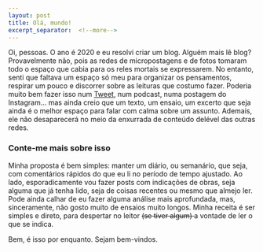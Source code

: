```yaml
---
layout: post
title: Olá, mundo!
excerpt_separator:  <!--more-->
---
```



Oi, pessoas. O ano é 2020 e eu resolvi criar um blog. Alguém mais lê blog? Provavelmente não, pois as redes de micropostagens e de fotos tomaram todo o espaço que cabia para os reles mortais se expressarem.
No entanto, senti que faltava um espaço só meu para organizar os pensamentos, respirar um pouco e discorrer sobre as leituras que costumo fazer. Poderia muito bem fazer isso num [Tweet](http://twitter.com/riickss), num podcast, numa postagem do Instagram... mas ainda creio que um texto, um ensaio, um excerto que seja ainda é o melhor espaço para falar com calma sobre um assunto. Ademais, ele não desaparecerá no meio da enxurrada de conteúdo delével das outras redes.

### Conte-me mais sobre isso

Minha proposta é bem simples: manter um diário, ou semanário, que seja, com comentários rápidos do que eu li no período de tempo ajustado. Ao lado, esporadicamente vou fazer posts com indicações de obras, seja alguma que já tenha lido, seja de coisas recentes ou mesmo que almejo ler. Pode ainda calhar de eu fazer alguma análise mais aprofundada, mas, sinceramente, não gosto muito de ensaios muito longos. Minha receita é ser simples e direto, para despertar no leitor <strike>(se tiver algum) </strike> a vontade de ler o que se indica.

Bem, é isso por enquanto. Sejam bem-vindos.